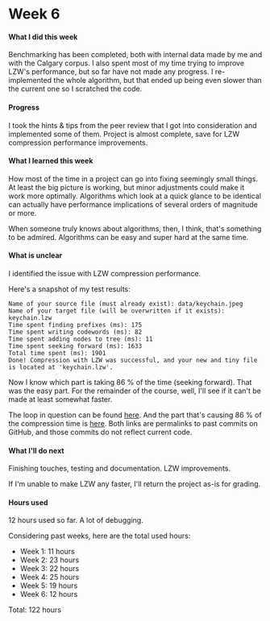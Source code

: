 # Week 6

#### What I did this week

Benchmarking has been completed, both with internal data made by me and with the Calgary corpus. I also spent most of my time trying to improve LZW's performance, but so far have not made any progress. I re-implemented the whole algorithm, but that ended up being even slower than the current one so I scratched the code.

#### Progress

I took the hints & tips from the peer review that I got into consideration and implemented some of them. Project is almost complete, save for LZW compression performance improvements.

#### What I learned this week

How most of the time in a project can go into fixing seemingly small things. At least the big picture is working, but minor adjustments could make it work more optimally. Algorithms which look at a quick glance to be identical can actually have performance implications of several orders of magnitude or more.

When someone truly knows about algorithms, then, I think, that's something to be admired. Algorithms can be easy and super hard at the same time.

#### What is unclear

I identified the issue with LZW compression performance.

Here's a snapshot of my test results:

```text
Name of your source file (must already exist): data/keychain.jpeg
Name of your target file (will be overwritten if it exists): keychain.lzw
Time spent finding prefixes (ms): 175
Time spent writing codewords (ms): 82
Time spent adding nodes to tree (ms): 11
Time spent seeking forward (ms): 1633
Total time spent (ms): 1901
Done! Compression with LZW was successful, and your new and tiny file is located at 'keychain.lzw'.
```

Now I know which part is taking 86 % of the time (seeking forward). That was the easy part. For the remainder of the course, well, I'll see if it can't be made at least somewhat faster.

The loop in question can be found [here](https://github.com/gotonode/compress/blob/517a857048fa58e3ab633f0eb4c0ec63c45b3b33/src/main/java/io/github/gotonode/compress/algorithms/lzw/LZW.java#L126). And the part that's causing 86 % of the compression time is [here](https://github.com/gotonode/compress/blob/517a857048fa58e3ab633f0eb4c0ec63c45b3b33/src/main/java/io/github/gotonode/compress/algorithms/lzw/LZW.java#L187). Both links are permalinks to past commits on GitHub, and those commits do not reflect current code.

#### What I'll do next

Finishing touches, testing and documentation. LZW improvements.

If I'm unable to make LZW any faster, I'll return the project as-is for grading.

#### Hours used

12 hours used so far. A lot of debugging.

Considering past weeks, here are the total used hours:

* Week 1: 11 hours
* Week 2: 23 hours
* Week 3: 22 hours
* Week 4: 25 hours
* Week 5: 19 hours
* Week 6: 12 hours

Total: 122 hours
